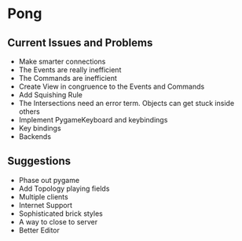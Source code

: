 # Pong

## Current Issues and Problems
- Make smarter connections
- The Events are really inefficient
- The Commands are inefficient
- Create View in congruence to the Events and Commands
- Add Squishing Rule
- The Intersections need an error term. Objects can get stuck inside others
- Implement PygameKeyboard and keybindings
- Key bindings
- Backends


## Suggestions
- Phase out pygame
- Add Topology playing fields
- Multiple clients
- Internet Support
- Sophisticated brick styles
- A way to close to server
- Better Editor